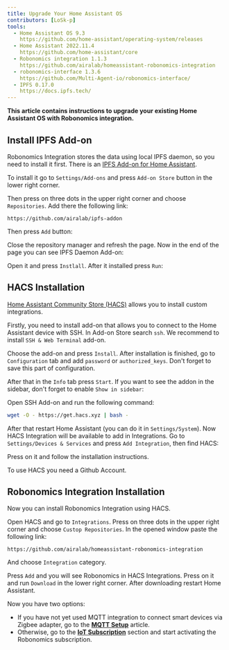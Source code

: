 ```yaml
---
title: Upgrade Your Home Assistant OS
contributors: [LoSk-p]
tools:   
  - Home Assistant OS 9.3
    https://github.com/home-assistant/operating-system/releases
  - Home Assistant 2022.11.4
    https://github.com/home-assistant/core
  - Robonomics integration 1.1.3
    https://github.com/airalab/homeassistant-robonomics-integration
  - robonomics-interface 1.3.6
    https://github.com/Multi-Agent-io/robonomics-interface/
  - IPFS 0.17.0
    https://docs.ipfs.tech/
---
```


**This article contains instructions to upgrade your existing Home Assistant OS with Robonomics integration.**

## Install IPFS Add-on

<robo-wiki-note type="okay">

  Robonomics Integration stores the data using local IPFS daemon, so you need to install it first. There is an [IPFS Add-on for Home Assistant](https://github.com/LoSk-p/ipfs-addon).

</robo-wiki-note>

To install it go to `Settings/Add-ons` and press `Add-on Store` button in the lower right corner.

<robo-wiki-picture src="home-assistant/add-ons.jpg" />


Then press on three dots in the upper right corner and choose `Repositories`. Add there the following link:

```
https://github.com/airalab/ipfs-addon
```
Then press `Add` button:

<robo-wiki-picture src="home-assistant/add-addon-repo.jpg" />

Close the repository manager and refresh the page. Now in the end of the page you can see IPFS Daemon Add-on:

<robo-wiki-picture src="home-assistant/added-addon.jpg" />

Open it and press `Instlall`. After it installed press `Run`:

<robo-wiki-picture src="home-assistant/ipfs-addon-running.jpg" />

## HACS Installation

[Home Assistant Community Store (HACS)](https://hacs.xyz/) allows you to install custom integrations.

Firstly, you need to install add-on that allows you to connect to the Home Assistant device with SSH. In Add-on Store search `ssh`. We recommend to install `SSH & Web Terminal` add-on.

<robo-wiki-picture src="home-assistant/ssh-addons.jpg" />

Choose the add-on and press `Install`. After installation is finished, go to `Configuration` tab and add `password` or `authorized_keys`. Don't forget to save this part of configuration.

<robo-wiki-picture src="home-assistant/ssh-configuration.jpg" />

After that in the `Info` tab press `Start`. If you want to see the addon in the sidebar, don't forget to enable `Show in sidebar`:

<robo-wiki-picture src="home-assistant/ssh-addon-running.jpg" />

Open SSH Add-on and run the following command:

```bash
wget -O - https://get.hacs.xyz | bash -
```

<robo-wiki-picture src="home-assistant/ssh-install-hacs.jpg" />

After that restart Home Assistant (you can do it in `Settings/System`). Now HACS Integration will be available to add in Integrations. Go to `Settings/Devices & Services` and press `Add Integration`, then find HACS:

<robo-wiki-picture src="home-assistant/hacs-integration.jpg" />

Press on it and follow the installation instructions. 

<robo-wiki-note type="warning" title="DISCLAIMER">
  To use HACS you need a Github Account.
</robo-wiki-note>

## Robonomics Integration Installation

Now you can install Robonomics Integration using HACS.

Open HACS and go to `Integrations`. Press on three dots in the upper right corner and choose `Custop Repositories`. In the opened window paste the following link:

```
https://github.com/airalab/homeassistant-robonomics-integration
```

And choose `Integration` category.

<robo-wiki-picture src="home-assistant/hacs-robonomics.jpg" />

Press `Add` and you will see Robonomics in HACS Integrations. Press on it and run `Download` in the lower right corner. After downloading restart Home Assistant.

<robo-wiki-picture src="home-assistant/robonomics-download.jpg" />

Now you have two options:

- If you have not yet used MQTT integration to connect smart devices via Zigbee adapter, go to the [**MQTT Setup**](/docs/mqtt-setup/) article.
- Otherwise, go to the [**IoT Subscription**](/docs/sub-activate) section and start activating the Robonomics subscription.